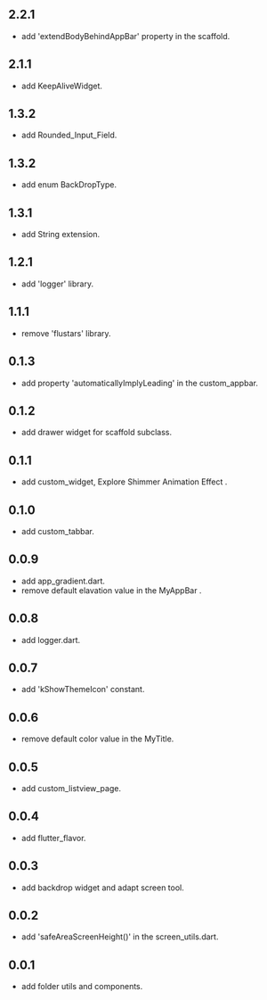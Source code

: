 ## 2.2.1

* add 'extendBodyBehindAppBar' property in the scaffold.


## 2.1.1

* add KeepAliveWidget.

## 1.3.2

* add Rounded_Input_Field.

## 1.3.2

* add enum BackDropType.

## 1.3.1

* add String extension.

## 1.2.1

* add 'logger' library.

## 1.1.1

* remove 'flustars' library.

## 0.1.3

* add property 'automaticallyImplyLeading' in the custom_appbar.

## 0.1.2

* add drawer widget for scaffold subclass.

## 0.1.1

* add custom_widget, Explore Shimmer Animation Effect .

## 0.1.0

* add custom_tabbar.

## 0.0.9

* add app_gradient.dart.
* remove default elavation value in the MyAppBar .

## 0.0.8

* add logger.dart.

## 0.0.7

* add 'kShowThemeIcon' constant.

## 0.0.6

* remove default color value in the MyTitle.

## 0.0.5

* add custom_listview_page.

## 0.0.4

* add flutter_flavor.

## 0.0.3

* add backdrop widget and adapt screen tool.

## 0.0.2

* add 'safeAreaScreenHeight()' in the screen_utils.dart.

## 0.0.1

* add folder utils and components.
